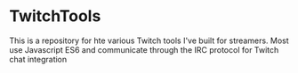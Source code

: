 # TwitchTools
This is a repository for hte various Twitch tools I've built for streamers. Most use Javascript ES6 and communicate through the IRC protocol for Twitch chat integration
